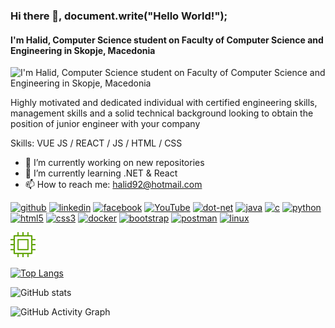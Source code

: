 ### Hi there 👋, document.write("Hello World!");
#### I'm Halid, Computer Science student on Faculty of Computer Science and Engineering in Skopje, Macedonia
![I'm Halid, Computer Science student on Faculty of Computer Science and Engineering in Skopje, Macedonia](https://arturssmirnovs.github.io/github-profile-readme-generator/images/banner.png)

Highly motivated and dedicated individual with certified engineering skills, management skills and a solid technical background looking to obtain the position of junior engineer with your company

Skills: VUE JS / REACT / JS / HTML / CSS

- 🔭 I’m currently working on new repositories  
- 🌱 I’m currently learning .NET & React 
- 📫 How to reach me: halid92@hotmail.com 


[<img src='https://cdn.jsdelivr.net/npm/simple-icons@3.0.1/icons/github.svg' alt='github' height='40'>](https://github.com/halid-ux)  [<img src='https://cdn.jsdelivr.net/npm/simple-icons@3.0.1/icons/linkedin.svg' alt='linkedin' height='40'>](https://www.linkedin.com/in/https://www.linkedin.com/in/halid-veaposki-9b1273182//)  [<img src='https://cdn.jsdelivr.net/npm/simple-icons@3.0.1/icons/facebook.svg' alt='facebook' height='40'>](https://www.facebook.com/https://www.facebook.com/halid.veaposki.7)  [<img src='https://cdn.jsdelivr.net/npm/simple-icons@3.0.1/icons/youtube.svg' alt='YouTube' height='40'>](https://www.youtube.com/channel/https://www.youtube.com/user/messaki)  [<img src='https://cdn.jsdelivr.net/npm/simple-icons@3.0.1/icons/dot-net.svg' alt='dot-net' height='40'>](https://dotnet.microsoft.com/en-us/)  [<img src='https://cdn.jsdelivr.net/npm/simple-icons@3.0.1/icons/java.svg' alt='java' height='40'>](https://www.java.com/en/)  [<img src='https://cdn.jsdelivr.net/npm/simple-icons@3.0.1/icons/c.svg' alt='c' height='40'>](https://www.cprogramming.com/)  [<img src='https://cdn.jsdelivr.net/npm/simple-icons@3.0.1/icons/python.svg' alt='python' height='40'>](https://www.python.org/)  [<img src='https://cdn.jsdelivr.net/npm/simple-icons@3.0.1/icons/html5.svg' alt='html5' height='40'>](http://html5.com/)  [<img src='https://cdn.jsdelivr.net/npm/simple-icons@3.0.1/icons/css3.svg' alt='css3' height='40'>](https://www.w3schools.com/css/)  [<img src='https://cdn.jsdelivr.net/npm/simple-icons@3.0.1/icons/docker.svg' alt='docker' height='40'>](https://www.docker.com/)  [<img src='https://cdn.jsdelivr.net/npm/simple-icons@3.0.1/icons/bootstrap.svg' alt='bootstrap' height='40'>](https://getbootstrap.com/)  [<img src='https://cdn.jsdelivr.net/npm/simple-icons@3.0.1/icons/postman.svg' alt='postman' height='40'>](https://www.postman.com/)  [<img src='https://cdn.jsdelivr.net/npm/simple-icons@3.0.1/icons/linux.svg' alt='linux' height='40'>](https://www.linux.org/)  

<a href='https://docs.github.com/en/developers'><img src='https://raw.githubusercontent.com/acervenky/animated-github-badges/master/assets/devbadge.gif' width='40' height='40'></a> 

[![Top Langs](https://github-readme-stats.vercel.app/api/top-langs/?username=halid-ux)](https://github.com/anuraghazra/github-readme-stats)

![GitHub stats](https://github-readme-stats.vercel.app/api?username=halid-ux&show_icons=true)  

![GitHub Activity Graph](https://activity-graph.herokuapp.com/graph?username=halid-ux)  

